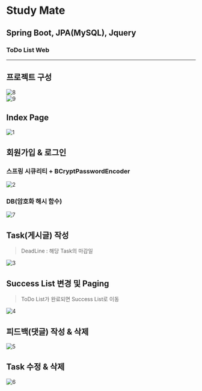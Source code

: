 # Study Mate
## Spring Boot, JPA(MySQL), Jquery
### ToDo List Web
- - -

## 프로젝트 구성

![8](/src/resources/static/201025-8.png)<br>
![9](/src/resources/static/201025-9.png)<br>

## Index Page

![1](/src/resources/static/201025-1.png)<br>

## 회원가입 & 로그인
### 스프링 시큐리티 + BCryptPasswordEncoder

![2](/src/resources/static/201025-2.gif)<br>

### DB(암호화 해시 함수)

![7](/src/resources/static/201025-7.png)<br>

## Task(게시글) 작성

> DeadLine : 해당 Task의 마감일

![3](/src/resources/static/201025-3.gif)<br>

## Success List 변경 및 Paging

> ToDo List가 완료되면 Success List로 이동

![4](/src/resources/static/201025-4.gif)<br>

## 피드백(댓글) 작성 & 삭제

![5](/src/resources/static/201025-5.gif)<br>

## Task 수정 & 삭제

![6](/src/resources/static/201025-6.gif)<br>